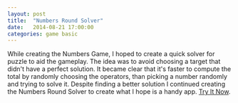 ```yaml
---
layout: post
title:  "Numbers Round Solver"
date:   2014-08-21 17:00:00
categories: game basic
---
```


While creating the Numbers Game, I hoped to create a quick solver for puzzle to aid the gameplay. The idea was to avoid choosing a target that didn't have a perfect solution. It became clear that it's faster to compute the total by randomly choosing the operators, than picking a number randomly and trying to solve it. Despite finding a better solution I continued creating the Numbers Round Solver to create what I hope is a handy app. [Try It Now][play-link].


[play-link]: /countdown-numbers-solver/
